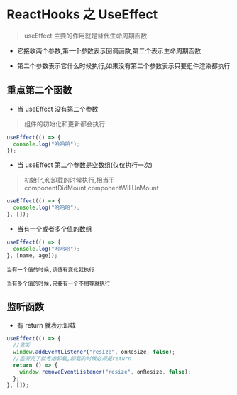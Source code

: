 # ReactHooks 之 UseEffect

> useEffect 主要的作用就是替代生命周期函数

- 它接收两个参数,第一个参数表示回调函数,第二个表示生命周期函数

- 第二个参数表示它什么时候执行,如果没有第二个参数表示只要组件渲染都执行

## 重点第二个函数

- 当 useEffect 没有第二个参数

> 组件的初始化和更新都会执行

```javascript
useEffect(() => {
  console.log("哈哈哈");
});
```

- 当 useEffect 第二个参数是空数组(仅仅执行一次)

> 初始化,和卸载的时候执行,相当于 componentDidMount,componentWillUnMount

```javascript
useEffect(() => {
  console.log("哈哈哈");
}, []);
```

- 当有一个或者多个值的数组

```javascript
useEffect(() => {
  console.log("哈哈哈");
}, [name, age]);
```

`当有一个值的时候,该值有变化就执行`

`当有多个值的时候,只要有一个不相等就执行`

## 监听函数

- 有 return 就表示卸载

```javascript
useEffect(() => {
  //监听
  window.addEventListener("resize", onResize, false);
  //监听完了就考虑卸载,卸载的时候必须是return
  return () => {
    window.removeEventListener("resize", onResize, false);
  };
}, []);
```
